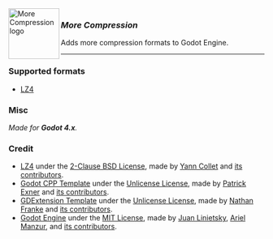 <img src="https://i.ibb.co/N94wtsn/icon-park-solid-compression.png" alt="More Compression logo" width="100" height="100" align="left" />

### *More Compression*

Adds more compression formats to Godot Engine.

---

### Supported formats

- [LZ4](https://lz4.github.io/lz4/)

### Misc

*Made for **Godot 4.x**.*

### Credit

- [LZ4](https://lz4.github.io/lz4/) under the [2-Clause BSD License](/src/thirdparty/lz4/LICENSE), made
  by [Yann Collet](https://github.com/Cyan4973) and [its contributors](https://github.com/lz4/lz4/graphs/contributors).
- [Godot CPP Template](https://github.com/godotengine/godot-cpp-template) under
  the [Unlicense License](https://github.com/godotengine/godot-cpp-template/blob/main/LICENSE.md), made
  by [Patrick Exner](https://github.com/paddy-exe)
  and [its contributors](https://github.com/godotengine/godot-cpp-template/graphs/contributors).
- [GDExtension Template](https://github.com/nathanfranke/gdextension) under
  the [Unlicense License](https://github.com/nathanfranke/gdextension/blob/main/LICENSE), made
  by [Nathan Franke](https://github.com/nathanfranke)
  and [its contributors](https://github.com/nathanfranke/gdextension/graphs/contributors).
- [Godot Engine](https://github.com/godotengine/godot) under
  the [MIT License](https://github.com/godotengine/godot/blob/master/LICENSE.txt), made
  by [Juan Linietsky](https://github.com/reduz), [Ariel Manzur](https://github.com/punto-),
  and [its contributors](https://github.com/godotengine/godot/graphs/contributors).
